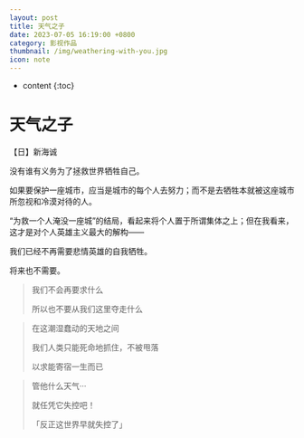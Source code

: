 ```yaml
---
layout: post
title: 天气之子
date: 2023-07-05 16:19:00 +0800
category: 影视作品
thumbnail: /img/weathering-with-you.jpg
icon: note
---
```


* content
{:toc}

# 天气之子

【日】新海诚



没有谁有义务为了拯救世界牺牲自己。

如果要保护一座城市，应当是城市的每个人去努力；而不是去牺牲本就被这座城市所忽视和冷漠对待的人。

“为救一个人淹没一座城”的结局，看起来将个人置于所谓集体之上；但在我看来，这才是对个人英雄主义最大的解构——

我们已经不再需要悲情英雄的自我牺牲。

将来也不需要。



> 我们不会再要求什么
>
> 所以也不要从我们这里夺走什么

> 在这潮湿蠢动的天地之间
>
> 我们人类只能死命地抓住，不被甩落
>
> 以求能寄宿一生而已

> 管他什么天气···
>
> 就任凭它失控吧！
>
> 「反正这世界早就失控了」